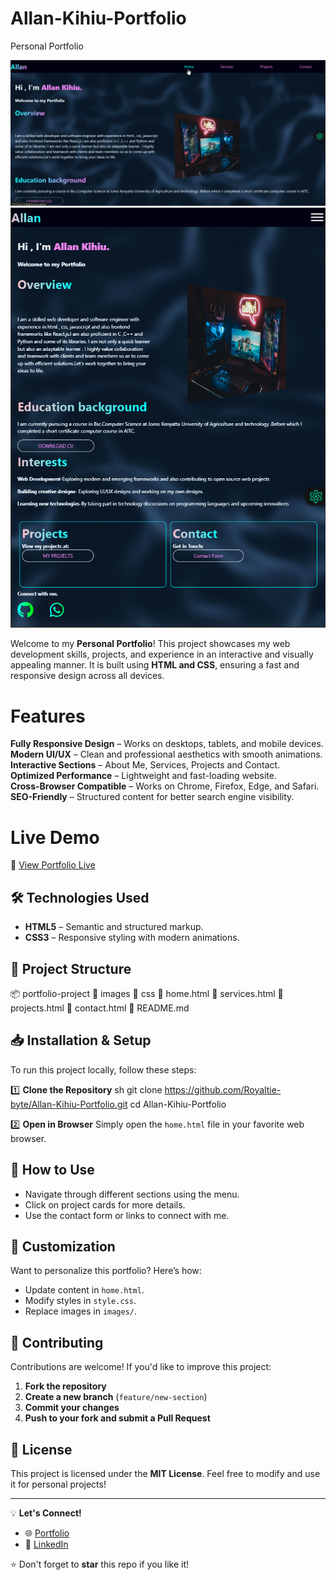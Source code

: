# Allan-Kihiu-Portfolio
  Personal Portfolio

![Portfolio Screenshot](screenshot/homepage.png)
![ Mobile Portfolio Screenshot](screenshot/mobile%20homepage.png)

Welcome to my **Personal Portfolio**! This project showcases my web development skills, projects, and experience in an interactive and visually appealing manner. It is built using **HTML and CSS**, ensuring a fast and responsive design across all devices.

#  Features

**Fully Responsive Design** – Works on desktops, tablets, and mobile devices.  
**Modern UI/UX** – Clean and professional aesthetics with smooth animations.  
**Interactive Sections** – About Me, Services, Projects and Contact.  
**Optimized Performance** – Lightweight and fast-loading website.  
**Cross-Browser Compatible** – Works on Chrome, Firefox, Edge, and Safari.  
**SEO-Friendly** – Structured content for better search engine visibility.  

# Live Demo

🔗 [View Portfolio Live](https://allan-kihiu-portfolio.netlify.app)


## 🛠️ Technologies Used

- **HTML5** – Semantic and structured markup.
- **CSS3** – Responsive styling with modern animations.

## 📂 Project Structure


📦 portfolio-project
 📂 images
 📂 css
 📜 home.html
 📜 services.html
 📜 projects.html
 📜 contact.html
 📜 README.md
## 📥 Installation & Setup

To run this project locally, follow these steps:

1️⃣ **Clone the Repository**
sh
 git clone https://github.com/Royaltie-byte/Allan-Kihiu-Portfolio.git
 cd Allan-Kihiu-Portfolio


2️⃣ **Open in Browser**
Simply open the `home.html` file in your favorite web browser.

## 📌 How to Use

- Navigate through different sections using the menu.
- Click on project cards for more details.
- Use the contact form or links to connect with me.

## 🎨 Customization

Want to personalize this portfolio? Here’s how:

- Update content in `home.html`.
- Modify styles in `style.css`.
- Replace images in `images/`.

## 🤝 Contributing

Contributions are welcome! If you'd like to improve this project:

1. **Fork the repository**
2. **Create a new branch** (`feature/new-section`)
3. **Commit your changes**
4. **Push to your fork and submit a Pull Request**

## 📝 License

This project is licensed under the **MIT License**. Feel free to modify and use it for personal projects!

---
💡 **Let's Connect!**
- 🌐 [Portfolio](https://allan-kihiu-portfolio.netlify.app)
- 💼 [LinkedIn](https://www.linkedin.com/in/allan-kihiu)


⭐ Don't forget to **star** this repo if you like it!
